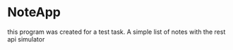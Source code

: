 # NoteApp

this program was created for a test task.
A simple list of notes with the rest api simulator

